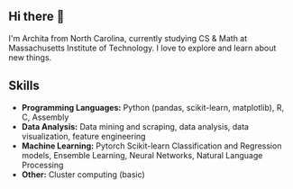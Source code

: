 ## Hi there 👋

I'm Archita from North Carolina, currently studying CS & Math at Massachusetts Institute of Technology. I love to explore and learn about new things.

## Skills
- **Programming Languages:** Python (pandas, scikit-learn, matplotlib), R, C, Assembly
- **Data Analysis:** Data mining and scraping, data analysis, data visualization, feature engineering
- **Machine Learning:** Pytorch Scikit-learn Classification and Regression models,  Ensemble Learning, Neural Networks, Natural Language Processing
- **Other:** Cluster computing (basic)

